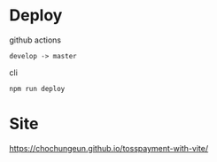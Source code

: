 # Deploy

github actions
```
develop -> master
```

cli
```
npm run deploy
```

# Site
https://chochungeun.github.io/tosspayment-with-vite/

